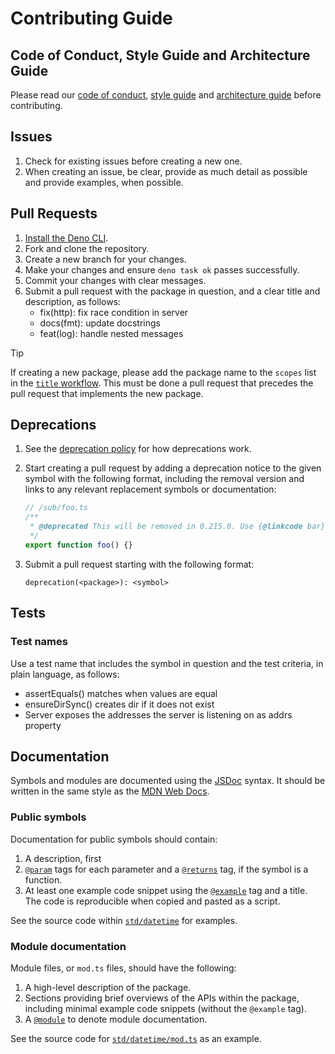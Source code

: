 # Contributing Guide

## Code of Conduct, Style Guide and Architecture Guide

Please read our [code of conduct](./CODE_OF_CONDUCT.md),
[style guide](https://docs.deno.com/runtime/manual/references/contributing/style_guide)
and [architecture guide](./ARCHITECTURE.md) before contributing.

## Issues

1. Check for existing issues before creating a new one.
1. When creating an issue, be clear, provide as much detail as possible and
   provide examples, when possible.

## Pull Requests

1. [Install the Deno CLI](https://docs.deno.com/runtime/manual/getting_started/installation).
1. Fork and clone the repository.
1. Create a new branch for your changes.
1. Make your changes and ensure `deno task ok` passes successfully.
1. Commit your changes with clear messages.
1. Submit a pull request with the package in question, and a clear title and
   description, as follows:
   - fix(http): fix race condition in server
   - docs(fmt): update docstrings
   - feat(log): handle nested messages

<!--deno-fmt-ignore-start-->
> [!TIP]
> If creating a new package, please add the package name to the `scopes` list in
> the [`title` workflow](./workflows/title.yml#L38). This must be done a pull
> request that precedes the pull request that implements the new package.
<!--deno-fmt-ignore-end-->

## Deprecations

1. See the [deprecation policy](/README.md#deprecation-policy) for how
   deprecations work.
1. Start creating a pull request by adding a deprecation notice to the given
   symbol with the following format, including the removal version and links to
   any relevant replacement symbols or documentation:

   ```ts
   // /sub/foo.ts
   /**
    * @deprecated This will be removed in 0.215.0. Use {@linkcode bar} instead.
    */
   export function foo() {}
   ```

1. Submit a pull request starting with the following format:

   ```
   deprecation(<package>): <symbol>
   ```

## Tests

### Test names

Use a test name that includes the symbol in question and the test criteria, in
plain language, as follows:

- assertEquals() matches when values are equal
- ensureDirSync() creates dir if it does not exist
- Server exposes the addresses the server is listening on as addrs property

## Documentation

Symbols and modules are documented using the [JSDoc](https://jsdoc.app/) syntax.
It should be written in the same style as the
[MDN Web Docs](https://developer.mozilla.org/).

### Public symbols

Documentation for public symbols should contain:

1. A description, first
1. [`@param`](https://jsdoc.app/tags-param) tags for each parameter and a
   [`@returns`](https://jsdoc.app/tags-returns) tag, if the symbol is a
   function.
1. At least one example code snippet using the
   [`@example`](https://jsdoc.app/tags-example) tag and a title. The code is
   reproducible when copied and pasted as a script.

See the source code within
[`std/datetime`](https://github.com/denoland/deno_std/tree/main/datetime) for
examples.

### Module documentation

Module files, or `mod.ts` files, should have the following:

1. A high-level description of the package.
1. Sections providing brief overviews of the APIs within the package, including
   minimal example code snippets (without the `@example` tag).
1. A [`@module`](https://jsdoc.app/tags-module) to denote module documentation.

See the source code for
[`std/datetime/mod.ts`](https://github.com/denoland/deno_std/blob/main/datetime/mod.ts)
as an example.
